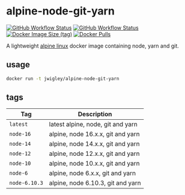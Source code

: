 # alpine-node-git-yarn

[![GitHub Workflow Status](https://img.shields.io/github/workflow/status/jwigley/docker-alpine-node-git-yarn/Master?label=build%20%28master%29)](https://hub.docker.com/r/jwigley/alpine-node-git-yarn/)
[![GitHub Workflow Status](https://img.shields.io/github/workflow/status/jwigley/docker-alpine-node-git-yarn/Daily?label=build%20%28nightly%29)](https://hub.docker.com/r/jwigley/alpine-node-git-yarn/)
[![Docker Image Size (tag)](https://img.shields.io/docker/image-size/jwigley/alpine-node-git-yarn/latest)](https://hub.docker.com/r/jwigley/alpine-node-git-yarn/)
[![Docker Pulls](https://img.shields.io/docker/pulls/jwigley/alpine-node-git-yarn.svg)](https://hub.docker.com/r/jwigley/alpine-node-git-yarn/)

A lightweight [alpine linux](https://alpinelinux.org) docker image containing node, yarn and git.

## usage

```bash
docker run -t jwigley/alpine-node-git-yarn
```

## tags

**Tag**|**Description**
-----|-----
`latest`|latest alpine, node, git and yarn
`node-16`|alpine, node 16.x.x, git and yarn
`node-14`|alpine, node 14.x.x, git and yarn
`node-12`|alpine, node 12.x.x, git and yarn
`node-10`|alpine, node 10.x.x, git and yarn
`node-6`|alpine, node 6.x.x, git and yarn
`node-6.10.3`|alpine, node 6.10.3, git and yarn
